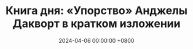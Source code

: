 ---
title: "Книга дня: «Упорство» Анджелы Дакворт в кратком изложении"
description: >-
  Хотите достичь целей? Книга Анджелы Дакворт "Упорство" раскрывает силу страсти и настойчивости для успеха в жизни и работе!
date: 2024-04-06 00:00:00 +0800
categories: [Мышление, Конспекты-книг]
tags:
  [
    упорство,
    анджела-дакворт,
    страсть-и-настойчивость,
    психология-успеха,
    самодисциплина,
    мотивация,
    ментальная-сила,
    рост-менталитета,
    преодоление-препятствий,
    достижение-целей,
    устойчивость,
    лидерство,
    обучение-на-ошибках,
    внутренняя-сила,
    психология,
    личностный-рост,
    успех,
    как-стать-успешным,
    настойчивость,
    сила-воли,
    книга-упорство
  ]
image: 
alt: Книга Упорство Анджелы Дакворт
fallback:
  - 
  - 
---